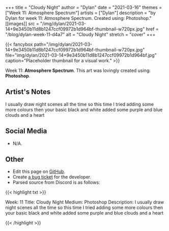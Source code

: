 +++
title =       "Cloudy Night"
author =      "Dylan"
date =        "2021-03-16"
themes =      ["Week 11: Atmosphere Spectrum"]
artists =     ["Dylan"]
description = "by Dylan for week 11: Atmosphere Spectrum. Created using: Photoshop."
[[images]]
              src = "/img/dylan/2021-03-14+9e3450b11d8b1247ccf09972b1d964bf-thumbnail-w720px.jpg"
              href = "/blog/dylan-week-11-d4a7"
              alt = "Cloudy Night"
              stretch = "cover"
+++


{{< fancybox path="/img/dylan/2021-03-14+9e3450b11d8b1247ccf09972b1d964bf-thumbnail-w720px.jpg" file="img/dylan/2021-03-14+9e3450b11d8b1247ccf09972b1d964bf.jpg" caption="Placeholder thumbnail for a visual work." >}}


Week 11: **Atmosphere Spectrum**. This art was lovingly created using: **Photoshop**.

## Artist's Notes

I usually draw night scenes all the time so this time I tried adding some more colours then your basic black and white added some purple and blue clouds and a heart

## Social Media

- N/A.

## Other

- Edit this page on [GitHub](https://github.com/teaminkling/web-refresh/edit/main/content/blog/dylan-week-11-d4a7.md).
- Create [a bug ticket](https://github.com/teaminkling/web-refresh/issues/new?assignees=&labels=bug&template=problem-report.md&title=) for the developer.
- Parsed source from Discord is as follows:

{{< highlight txt >}}

Week: 11
Title:  Cloudy Night
Medium: Photoshop 
Description: I usually draw night scenes all the time so this time I tried adding some more colours then your basic black and white added some purple and blue clouds and a heart

{{< /highlight >}}